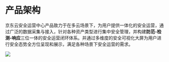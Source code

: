# 产品架构
京东云安全运营中心产品致力于在多云场景下，为用户提供一体化的安全运营，通过广泛的数据采集与接入，针对各种资产类型进行集中安全管理，并构建**防范-检测-响应**三位一体的安全运营闭环体系。并通过多维度的安全可视化大屏为用户进行安全态势全方位呈现和展示，满足各种场景下安全运营的需求。

![](../../../../image/CSoC/CSoC-00-1-1.png)

